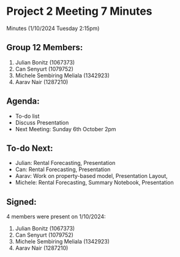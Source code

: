 # Project 2 Meeting 7 Minutes
Minutes (1/10/2024 Tuesday 2:15pm)

## Group 12 Members: 
1. Julian Bonitz (1067373)
2. Can Senyurt (1079752)
3. Michele Sembiring Meliala (1342923)
4. Aarav Nair (1287210)

## Agenda:
* To-do list
* Discuss Presentation
* Next Meeting: Sunday 6th October 2pm

## To-do Next:
* Julian: Rental Forecasting, Presentation
* Can: Rental Forecasting, Presentation
* Aarav: Work on property-based model, Presentation Layout, 
* Michele: Rental Forecasting, Summary Notebook, Presentation

## Signed: 
4 members were present on 1/10/2024:
1. Julian Bonitz (1067373)
2. Can Senyurt (1079752)
3. Michele Sembiring Meliala (1342923)
4. Aarav Nair (1287210)
